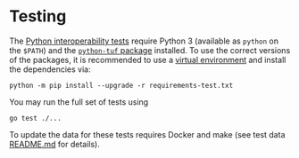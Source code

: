 # Testing

The [Python interoperability tests](../client/python_interop/) require Python 3
(available as `python` on the `$PATH`) and the [`python-tuf`
package](https://github.com/DataDog/python-tuf) installed. To use the correct versions of the packages, it is recommended to use a [virtual environment](https://docs.python.org/3/library/venv.html#module-venv) and install the dependencies via:

```
python -m pip install --upgrade -r requirements-test.txt
```

You may run the full set of tests using
```
go test ./...
```


To update the data for these tests requires Docker and make (see
test data [README.md](../client/python_interop/testdata/README.md) for details).
